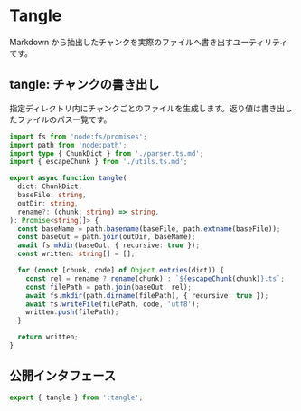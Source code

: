 # Tangle

Markdown から抽出したチャンクを実際のファイルへ書き出すユーティリティです。

## tangle: チャンクの書き出し

指定ディレクトリ内にチャンクごとのファイルを生成します。返り値は書き出したファイルのパス一覧です。

```ts tangle
import fs from 'node:fs/promises';
import path from 'node:path';
import type { ChunkDict } from './parser.ts.md';
import { escapeChunk } from './utils.ts.md';

export async function tangle(
  dict: ChunkDict,
  baseFile: string,
  outDir: string,
  rename?: (chunk: string) => string,
): Promise<string[]> {
  const baseName = path.basename(baseFile, path.extname(baseFile));
  const baseOut = path.join(outDir, baseName);
  await fs.mkdir(baseOut, { recursive: true });
  const written: string[] = [];

  for (const [chunk, code] of Object.entries(dict)) {
    const rel = rename ? rename(chunk) : `${escapeChunk(chunk)}.ts`;
    const filePath = path.join(baseOut, rel);
    await fs.mkdir(path.dirname(filePath), { recursive: true });
    await fs.writeFile(filePath, code, 'utf8');
    written.push(filePath);
  }

  return written;
}
```

## 公開インタフェース

```ts main
export { tangle } from ':tangle';
```
